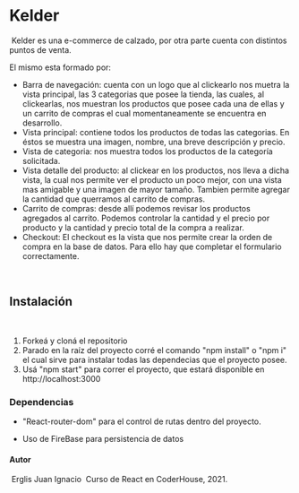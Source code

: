 # Kelder
​
Kelder es una e-commerce de calzado, por otra parte cuenta con distintos puntos de venta.

El mismo esta formado por:
 
- Barra de navegación: cuenta con un logo que al clickearlo nos muetra la vista principal, las 3 categorias que posee la tienda, las cuales, al clickearlas, nos muestran los productos que posee cada una de ellas y un carrito de compras el cual momentaneamente se encuentra en desarrollo. 
- Vista principal: contiene todos los productos de todas las categorias. En éstos se muestra una imagen, nombre, una breve descripción y precio. 
- Vista de categoria: nos muestra todos los productos de la categoría solicitada.
- Vista detalle del producto: al clickear en los productos, nos lleva a dicha vista, la cual nos permite ver el producto un poco mejor, con una vista mas amigable y una imagen de mayor tamaño. Tambien permite agregar la cantidad que querramos al carrito de compras. 
- Carrito de compras: desde allí podemos revisar los productos agregados al carrito. Podemos controlar la cantidad y el precio por producto y la cantidad y precio total de la compra a realizar.
- Checkout: El checkout es la vista que nos permite crear la orden de compra en la base de datos. Para ello hay que completar el formulario correctamente.

​
## Instalación
​
1. Forkeá y cloná el repositorio
​
2. Parado en la raíz del proyecto corré el comando "npm install" o "npm i" el cual sirve para instalar todas las dependecias que el proyecto posee.
​
3. Usá "npm start" para correr el proyecto, que estará disponible en http://localhost:3000
​
​
​
### Dependencias​
- "React-router-dom" para el control de rutas dentro del proyecto.

- Uso de FireBase para persistencia de datos
​
#### Autor
​
Erglis Juan Ignacio
​
Curso de React en CoderHouse, 2021.